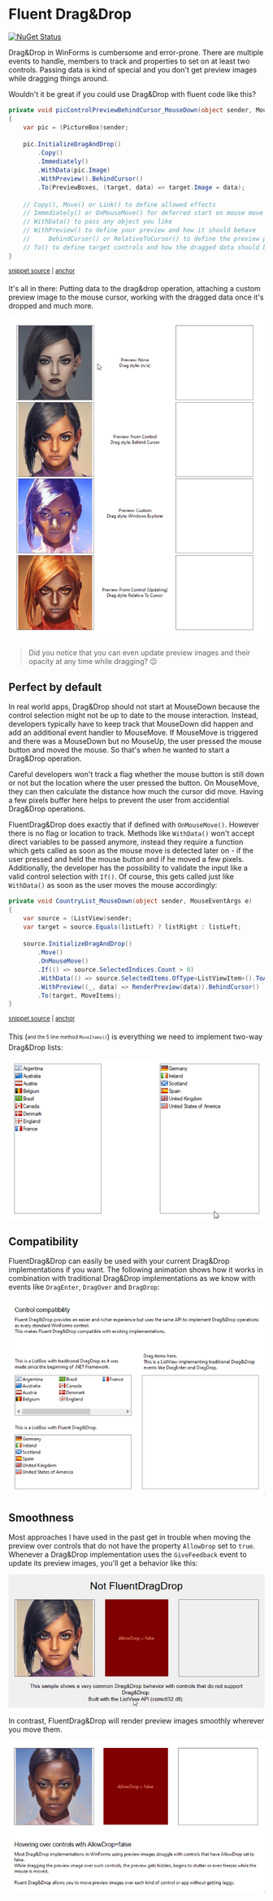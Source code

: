 # Fluent Drag&Drop

[![NuGet Status](https://img.shields.io/nuget/v/FluentDragDrop.svg)](https://www.nuget.org/packages/FluentDragDrop/)

Drag&Drop in WinForms is cumbersome and error-prone. There are multiple events to handle, members to track and properties to set on at least two controls. Passing data is kind of special and you don't get preview images while dragging things around.

Wouldn't it be great if you could use Drag&Drop with fluent code like this?

<!-- snippet: ImmediateUsage -->
<a id='snippet-immediateusage'></a>
```cs
private void picControlPreviewBehindCursor_MouseDown(object sender, MouseEventArgs e)
{
    var pic = (PictureBox)sender;

    pic.InitializeDragAndDrop()
        .Copy()
        .Immediately()
        .WithData(pic.Image)
        .WithPreview().BehindCursor()
        .To(PreviewBoxes, (target, data) => target.Image = data);

    // Copy(), Move() or Link() to define allowed effects
    // Immediately() or OnMouseMove() for deferred start on mouse move
    // WithData() to pass any object you like
    // WithPreview() to define your preview and how it should behave
    //     BehindCursor() or RelativeToCursor() to define the preview placement
    // To() to define target controls and how the dragged data should be used on drop
}
```
<sup><a href='/src/FluentDragDropExample/TestForm.cs#L29-L48' title='File snippet `immediateusage` was extracted from'>snippet source</a> | <a href='#snippet-immediateusage' title='Navigate to start of snippet `immediateusage`'>anchor</a></sup>
<!-- endSnippet -->

It's all in there: Putting data to the drag&drop operation, attaching a custom preview image to the mouse cursor, working with the dragged data once it's dropped and much more.

![Screenshot](doc/PreviewDragStyles.gif)

> Did you notice that you can even update preview images and their opacity at any time while dragging? 😉

## Perfect by default

In real world apps, Drag&Drop should not start at MouseDown because the control selection might not be up to date to the mouse interaction. Instead, developers typically have to keep track that MouseDown did happen and add an additional event handler to MouseMove. If MouseMove is triggered and there was a MouseDown but no MouseUp, the user pressed the mouse button and moved the mouse. So that's when he wanted to start a Drag&Drop operation.

Careful developers won't track a flag whether the mouse button is still down or not but the location where the user pressed the button. On MouseMove, they can then calculate the distance how much the cursor did move. Having a few pixels buffer here helps to prevent the user from accidential Drag&Drop operations. 

FluentDrag&Drop does exactly that if defined with `OnMouseMove()`. However there is no flag or location to track. Methods like `WithData()` won't accept direct variables to be passed anymore, instead they require a function which gets called as soon as the mouse move is detected later on - if the user pressed and held the mouse button and if he moved a few pixels. Additionally, the developer has the possibility to validate the input like a valid control selection with `If()`. Of course, this gets called just like `WithData()` as soon as the user moves the mouse accordingly:

<!-- snippet: DelayedUsage -->
<a id='snippet-delayedusage'></a>
```cs
private void CountryList_MouseDown(object sender, MouseEventArgs e)
{
    var source = (ListView)sender;
    var target = source.Equals(listLeft) ? listRight : listLeft;

    source.InitializeDragAndDrop()
        .Move()
        .OnMouseMove()
        .If(() => source.SelectedIndices.Count > 0)
        .WithData(() => source.SelectedItems.OfType<ListViewItem>().ToArray())
        .WithPreview((_, data) => RenderPreview(data)).BehindCursor()
        .To(target, MoveItems);
}
```
<sup><a href='/src/FluentDragDropExample/TestForm.cs#L77-L91' title='File snippet `delayedusage` was extracted from'>snippet source</a> | <a href='#snippet-delayedusage' title='Navigate to start of snippet `delayedusage`'>anchor</a></sup>
<!-- endSnippet -->

This (<sub><sup>and the 5 line method `MoveItems()`</sub></sup>) is everything we need to implement two-way Drag&Drop lists:

![Screenshot](doc/RealWorld.gif)

## Compatibility

FluentDrag&Drop can easily be used with your current Drag&Drop implementations if you want. The following animation shows how it works in combination with traditional Drag&Drop implementations as we know with events like `DragEnter`, `DragOver` and `DragDrop`:

![Screenshot](doc/Compatibility.gif)

## Smoothness

Most approaches I have used in the past get in trouble when moving the preview over controls that do not have the property `AllowDrop` set to `true`. Whenever a Drag&Drop implementation uses the `GiveFeedback` event to update its preview images, you'll get a behavior like this:

![Screenshot](doc/AllowDropFalseWithoutFluent.gif)

In contrast, FluentDrag&Drop will render preview images smoothly wherever you move them.

![Screenshot](doc/AllowDropFalse.gif)

